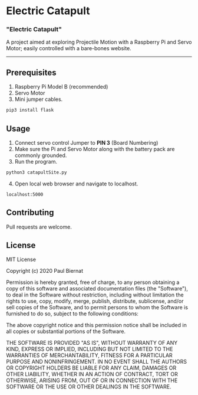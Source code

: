 # Electric Catapult
### "Electric Catapult"
A project aimed at exploring Projectile Motion with a Raspberry Pi and Servo Motor; easily controlled with a bare-bones website.

---

## Prerequisites
1. Raspberry Pi Model B (recommended)
2. Servo Motor
3. Mini jumper cables.

```bash 
pip3 install flask 
```
## Usage
1. Connect servo control Jumper to **PIN 3** (Board Numbering)
2. Make sure the Pi and Servo Motor along with the battery pack are commonly grounded.
3. Run the program.
```bash
python3 catapultSite.py
```

4. Open local web browser and navigate to localhost.

```
localhost:5000
```

## Contributing
Pull requests are welcome.

## License

MIT License

Copyright (c) 2020 Paul Biernat

Permission is hereby granted, free of charge, to any person obtaining a copy
of this software and associated documentation files (the "Software"), to deal
in the Software without restriction, including without limitation the rights
to use, copy, modify, merge, publish, distribute, sublicense, and/or sell
copies of the Software, and to permit persons to whom the Software is
furnished to do so, subject to the following conditions:

The above copyright notice and this permission notice shall be included in all
copies or substantial portions of the Software.

THE SOFTWARE IS PROVIDED "AS IS", WITHOUT WARRANTY OF ANY KIND, EXPRESS OR
IMPLIED, INCLUDING BUT NOT LIMITED TO THE WARRANTIES OF MERCHANTABILITY,
FITNESS FOR A PARTICULAR PURPOSE AND NONINFRINGEMENT. IN NO EVENT SHALL THE
AUTHORS OR COPYRIGHT HOLDERS BE LIABLE FOR ANY CLAIM, DAMAGES OR OTHER
LIABILITY, WHETHER IN AN ACTION OF CONTRACT, TORT OR OTHERWISE, ARISING FROM,
OUT OF OR IN CONNECTION WITH THE SOFTWARE OR THE USE OR OTHER DEALINGS IN THE
SOFTWARE.
